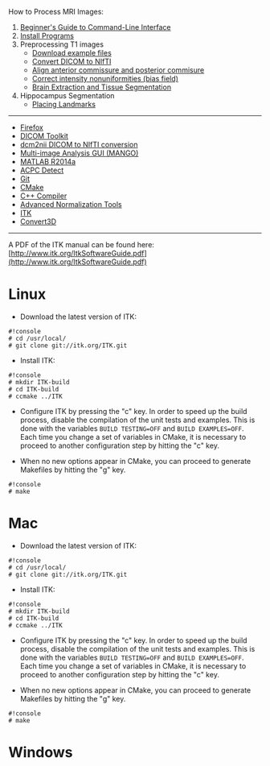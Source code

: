 How to Process MRI Images:

1. [Beginner's Guide to Command-Line Interface](begin_primer)
2. [Install Programs](Home)
3. Preprocessing T1 images
     * [Download example files](https://bitbucket.org/njhunsaker/preprocessing-t1-example)
     * [Convert DICOM to NIfTI](dcm2nii)
     * [Align anterior commissure and posterior commisure](acpcdetect)
     * [Correct intensity nonuniformities (bias field)](N4BiasFieldCorrection)
     * [Brain Extraction and Tissue Segmentation](antscorticalthickness)
4. Hippocampus Segmentation
     * [Placing Landmarks](hpc_landmarks)

---------------------------------------

* [Firefox](install_firefox)
* [DICOM Toolkit](install_dcmtk)
* [dcm2nii DICOM to NIfTI conversion](install_dcm2nii)
* [Multi-image Analysis GUI (MANGO)](install_mango)
* [MATLAB R2014a](install_matlabR2014a)
* [ACPC Detect](install_acpcdetect)
* [Git](install_git)
* [CMake](install_cmake)
* [C++ Compiler](install_gcc)
* [Advanced Normalization Tools](install_ants)
* [ITK](install_itk)
* [Convert3D](install_convert3d)

---------------------------------------

A PDF of the ITK manual can be found here: [http://www.itk.org/ItkSoftwareGuide.pdf](http://www.itk.org/ItkSoftwareGuide.pdf)

# Linux

* Download the latest version of ITK:

```
#!console
# cd /usr/local/
# git clone git://itk.org/ITK.git
```

* Install ITK:

```
#!console
# mkdir ITK-build
# cd ITK-build
# ccmake ../ITK
```

* Configure ITK by pressing the "c" key. In order to speed up the build process, disable the compilation of the unit tests and examples. This is done with the variables `BUILD TESTING=OFF` and `BUILD EXAMPLES=OFF`. Each time you change a set of variables in CMake, it is necessary to proceed to another configuration step by hitting the "c" key.

* When no new options appear in CMake, you can proceed to generate Makefiles by hitting the "g" key.

```
#!console
# make
```

# Mac

* Download the latest version of ITK:

```
#!console
# cd /usr/local/
# git clone git://itk.org/ITK.git
```

* Install ITK:

```
#!console
# mkdir ITK-build
# cd ITK-build
# ccmake ../ITK
```

* Configure ITK by pressing the "c" key. In order to speed up the build process, disable the compilation of the unit tests and examples. This is done with the variables `BUILD TESTING=OFF` and `BUILD EXAMPLES=OFF`. Each time you change a set of variables in CMake, it is necessary to proceed to another configuration step by hitting the "c" key.

* When no new options appear in CMake, you can proceed to generate Makefiles by hitting the "g" key.

```
#!console
# make
```


# Windows